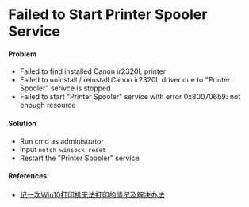 # Failed to Start Printer Spooler Service

#### Problem
* Failed to find installed Canon ir2320L printer
* Failed to uninstall / reinstall Canon ir2320L driver due to "Printer Spooler" serivce is stopped
* Failed to start "Printer Spooler" service with error 0x800706b9: not enough resource

#### Solution
* Run cmd as administrator
* input `netsh winsock reset`
* Restart the "Printer Spooler" service

#### References
* [记一次Win10打印机无法打印的情况及解决办法](http://blog.51cto.com/fjfhxd/2050572)

